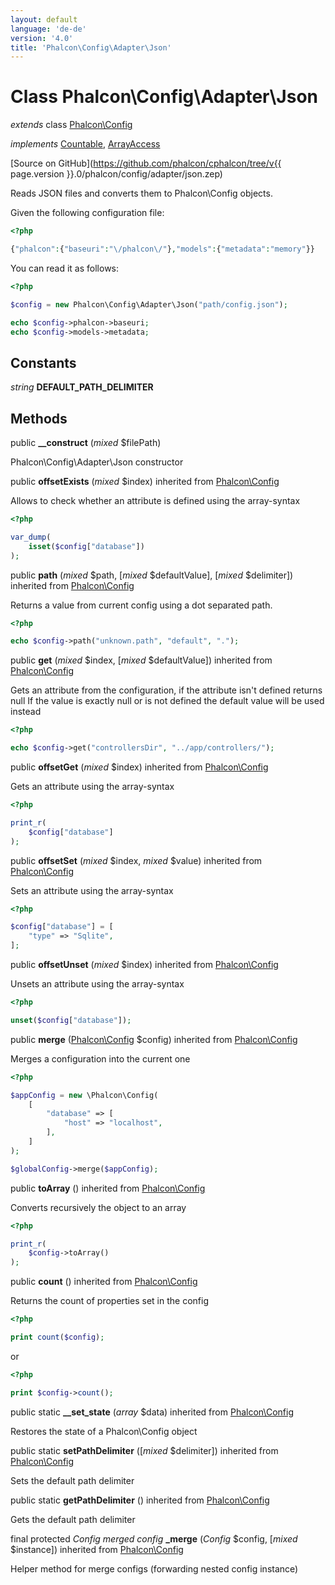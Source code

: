 ```yaml
---
layout: default
language: 'de-de'
version: '4.0'
title: 'Phalcon\Config\Adapter\Json'
---
```


# Class **Phalcon\Config\Adapter\Json**

*extends* class [Phalcon\Config](Phalcon_Config)

*implements* [Countable](https://php.net/manual/en/class.countable.php), [ArrayAccess](https://php.net/manual/en/class.arrayaccess.php)

[Source on GitHub](https://github.com/phalcon/cphalcon/tree/v{{ page.version }}.0/phalcon/config/adapter/json.zep)

Reads JSON files and converts them to Phalcon\Config objects.

Given the following configuration file:

```php
<?php

{"phalcon":{"baseuri":"\/phalcon\/"},"models":{"metadata":"memory"}}

```

You can read it as follows:

```php
<?php

$config = new Phalcon\Config\Adapter\Json("path/config.json");

echo $config->phalcon->baseuri;
echo $config->models->metadata;

```

## Constants

*string* **DEFAULT_PATH_DELIMITER**

## Methods

public **__construct** (*mixed* $filePath)

Phalcon\Config\Adapter\Json constructor

public **offsetExists** (*mixed* $index) inherited from [Phalcon\Config](Phalcon_Config)

Allows to check whether an attribute is defined using the array-syntax

```php
<?php

var_dump(
    isset($config["database"])
);

```

public **path** (*mixed* $path, [*mixed* $defaultValue], [*mixed* $delimiter]) inherited from [Phalcon\Config](Phalcon_Config)

Returns a value from current config using a dot separated path.

```php
<?php

echo $config->path("unknown.path", "default", ".");

```

public **get** (*mixed* $index, [*mixed* $defaultValue]) inherited from [Phalcon\Config](Phalcon_Config)

Gets an attribute from the configuration, if the attribute isn't defined returns null If the value is exactly null or is not defined the default value will be used instead

```php
<?php

echo $config->get("controllersDir", "../app/controllers/");

```

public **offsetGet** (*mixed* $index) inherited from [Phalcon\Config](Phalcon_Config)

Gets an attribute using the array-syntax

```php
<?php

print_r(
    $config["database"]
);

```

public **offsetSet** (*mixed* $index, *mixed* $value) inherited from [Phalcon\Config](Phalcon_Config)

Sets an attribute using the array-syntax

```php
<?php

$config["database"] = [
    "type" => "Sqlite",
];

```

public **offsetUnset** (*mixed* $index) inherited from [Phalcon\Config](Phalcon_Config)

Unsets an attribute using the array-syntax

```php
<?php

unset($config["database"]);

```

public **merge** ([Phalcon\Config](Phalcon_Config) $config) inherited from [Phalcon\Config](Phalcon_Config)

Merges a configuration into the current one

```php
<?php

$appConfig = new \Phalcon\Config(
    [
        "database" => [
            "host" => "localhost",
        ],
    ]
);

$globalConfig->merge($appConfig);

```

public **toArray** () inherited from [Phalcon\Config](Phalcon_Config)

Converts recursively the object to an array

```php
<?php

print_r(
    $config->toArray()
);

```

public **count** () inherited from [Phalcon\Config](Phalcon_Config)

Returns the count of properties set in the config

```php
<?php

print count($config);

```

or

```php
<?php

print $config->count();

```

public static **__set_state** (*array* $data) inherited from [Phalcon\Config](Phalcon_Config)

Restores the state of a Phalcon\Config object

public static **setPathDelimiter** ([*mixed* $delimiter]) inherited from [Phalcon\Config](Phalcon_Config)

Sets the default path delimiter

public static **getPathDelimiter** () inherited from [Phalcon\Config](Phalcon_Config)

Gets the default path delimiter

final protected *Config merged config* **_merge** (*Config* $config, [*mixed* $instance]) inherited from [Phalcon\Config](Phalcon_Config)

Helper method for merge configs (forwarding nested config instance)